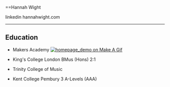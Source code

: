 ==Hannah Wight

linkedin
hannahwight.com

---------
Education
---------

* Makers Academy
<a href="http://makeagif.com/xNGAVo" title="homepage_demo on Make A Gif"><img src="http://cdn.makeagif.com/media/5-13-2014/xNGAVo.gif" alt="homepage_demo on Make A Gif"></a>

* King's College London
	BMus (Hons) 2:1

* Trinity College of Music

* Kent College Pembury
	3 A-Levels (AAA)

